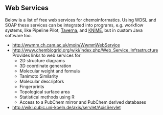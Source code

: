## Web Services

Below is a list of free web services for chemoinformatics. Using WDSL and SOAP these services can be integrated into programs, e.g. workflow systems, like Pipeline Pilot, [Taverna](http://taverna.sf.net), and [KNIME](http://www.knime.org), but in custom Java software too. 

  * http://wwmm.ch.cam.ac.uk/moin/WwmmWebService 
  * http://www.chembiogrid.org/wiki/index.php/Web_Service_Infrastructure Provides links to web services for 
    * 2D structure diagrams 
    * 3D coordinate generation 
    * Molecular weight and formula 
    * Tanimoto Similarity 
    * Molecular descriptors 
    * Fingerprints 
    * Topological surface area 
    * Statistical methods using R 
    * Access to a PubChem mirror and PubChem derived databases 
  * http://wiki.cubic.uni-koeln.de/axis/servlet/AxisServlet 
